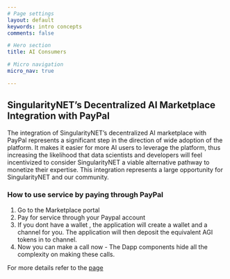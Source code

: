 ```yaml
---
# Page settings
layout: default
keywords: intro concepts
comments: false

# Hero section
title: AI Consumers

# Micro navigation
micro_nav: true

---
```


## SingularityNET’s Decentralized AI Marketplace Integration with PayPal

The integration of SingularityNET’s decentralized AI marketplace with PayPal represents a significant step in the direction of wide adoption of the platform. It makes it easier for more AI users to leverage the platform, thus increasing the likelihood that data scientists and developers will feel incentivized to consider SingularityNET a viable alternative pathway to monetize their expertise. This integration represents a large opportunity for SingularityNET and our community.



### How to use service by paying through PayPal

1.	Go to the Marketplace portal
2.	Pay for service through your Paypal account    
3.	If you dont have a wallet , the application will create a wallet and a channel for you.
    The application will then deposit the equivalent AGI tokens in to channel.
4.	Now you can make a call now - The Dapp components hide all the complexity on making these calls.

For more details refer to the [page](/docs/ai-consumers/marketplace-service_invocation)
   
